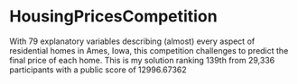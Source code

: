 # HousingPricesCompetition
With 79 explanatory variables describing (almost) every aspect of residential homes in Ames, Iowa, this competition challenges to predict the final price of each home. This is my solution ranking 139th from 29,336 participants with a public score of 12996.67362
